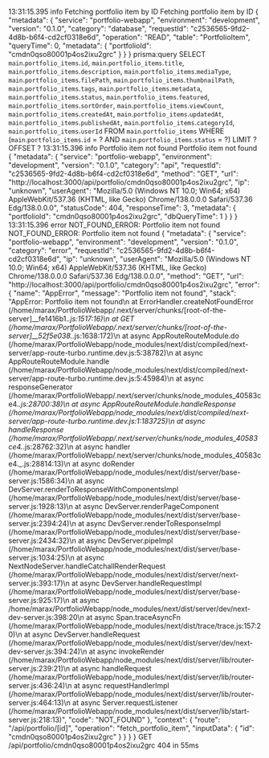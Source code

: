13:31:15.395 info  Fetching portfolio item by ID Fetching portfolio item by ID {
  "metadata": {
    "service": "portfolio-webapp",
    "environment": "development",
    "version": "0.1.0",
    "category": "database",
    "requestId": "c2536565-9fd2-4d8b-b6f4-cd2cf0318e6d",
    "operation": "READ",
    "table": "PortfolioItem",
    "queryTime": 0,
    "metadata": {
      "portfolioId": "cmdn0qso80001p4os2ixu2grc"
    }
  }
}
prisma:query SELECT `main`.`portfolio_items`.`id`, `main`.`portfolio_items`.`title`, `main`.`portfolio_items`.`description`, `main`.`portfolio_items`.`mediaType`, `main`.`portfolio_items`.`filePath`, `main`.`portfolio_items`.`thumbnailPath`, `main`.`portfolio_items`.`tags`, `main`.`portfolio_items`.`metadata`, `main`.`portfolio_items`.`status`, `main`.`portfolio_items`.`featured`, `main`.`portfolio_items`.`sortOrder`, `main`.`portfolio_items`.`viewCount`, `main`.`portfolio_items`.`createdAt`, `main`.`portfolio_items`.`updatedAt`, `main`.`portfolio_items`.`publishedAt`, `main`.`portfolio_items`.`categoryId`, `main`.`portfolio_items`.`userId` FROM `main`.`portfolio_items` WHERE (`main`.`portfolio_items`.`id` = ? AND `main`.`portfolio_items`.`status` = ?) LIMIT ? OFFSET ?
13:31:15.396 info  Portfolio item not found Portfolio item not found {
  "metadata": {
    "service": "portfolio-webapp",
    "environment": "development",
    "version": "0.1.0",
    "category": "api",
    "requestId": "c2536565-9fd2-4d8b-b6f4-cd2cf0318e6d",
    "method": "GET",
    "url": "http://localhost:3000/api/portfolio/cmdn0qso80001p4os2ixu2grc",
    "ip": "unknown",
    "userAgent": "Mozilla/5.0 (Windows NT 10.0; Win64; x64) AppleWebKit/537.36 (KHTML, like Gecko) Chrome/138.0.0.0 Safari/537.36 Edg/138.0.0.0",
    "statusCode": 404,
    "responseTime": 3,
    "metadata": {
      "portfolioId": "cmdn0qso80001p4os2ixu2grc",
      "dbQueryTime": 1
    }
  }
}
13:31:15.396 error  NOT_FOUND_ERROR: Portfolio item not found NOT_FOUND_ERROR: Portfolio item not found {
  "metadata": {
    "service": "portfolio-webapp",
    "environment": "development",
    "version": "0.1.0",
    "category": "error",
    "requestId": "c2536565-9fd2-4d8b-b6f4-cd2cf0318e6d",
    "ip": "unknown",
    "userAgent": "Mozilla/5.0 (Windows NT 10.0; Win64; x64) AppleWebKit/537.36 (KHTML, like Gecko) Chrome/138.0.0.0 Safari/537.36 Edg/138.0.0.0",
    "method": "GET",
    "url": "http://localhost:3000/api/portfolio/cmdn0qso80001p4os2ixu2grc",
    "error": {
      "name": "AppError",
      "message": "Portfolio item not found",
      "stack": "AppError: Portfolio item not found\n    at ErrorHandler.createNotFoundError (/home/marax/PortfolioWebapp/.next/server/chunks/[root-of-the-server]__fe1416b1._.js:1517:16)\n    at GET (/home/marax/PortfolioWebapp/.next/server/chunks/[root-of-the-server]__52f5e038._.js:1638:172)\n    at async AppRouteRouteModule.do (/home/marax/PortfolioWebapp/node_modules/next/dist/compiled/next-server/app-route-turbo.runtime.dev.js:5:38782)\n    at async AppRouteRouteModule.handle (/home/marax/PortfolioWebapp/node_modules/next/dist/compiled/next-server/app-route-turbo.runtime.dev.js:5:45984)\n    at async responseGenerator (/home/marax/PortfolioWebapp/.next/server/chunks/node_modules_40583ce4._.js:28700:38)\n    at async AppRouteRouteModule.handleResponse (/home/marax/PortfolioWebapp/node_modules/next/dist/compiled/next-server/app-route-turbo.runtime.dev.js:1:183725)\n    at async handleResponse (/home/marax/PortfolioWebapp/.next/server/chunks/node_modules_40583ce4._.js:28762:32)\n    at async handler (/home/marax/PortfolioWebapp/.next/server/chunks/node_modules_40583ce4._.js:28814:13)\n    at async doRender (/home/marax/PortfolioWebapp/node_modules/next/dist/server/base-server.js:1586:34)\n    at async DevServer.renderToResponseWithComponentsImpl (/home/marax/PortfolioWebapp/node_modules/next/dist/server/base-server.js:1928:13)\n    at async DevServer.renderPageComponent (/home/marax/PortfolioWebapp/node_modules/next/dist/server/base-server.js:2394:24)\n    at async DevServer.renderToResponseImpl (/home/marax/PortfolioWebapp/node_modules/next/dist/server/base-server.js:2434:32)\n    at async DevServer.pipeImpl (/home/marax/PortfolioWebapp/node_modules/next/dist/server/base-server.js:1034:25)\n    at async NextNodeServer.handleCatchallRenderRequest (/home/marax/PortfolioWebapp/node_modules/next/dist/server/next-server.js:393:17)\n    at async DevServer.handleRequestImpl (/home/marax/PortfolioWebapp/node_modules/next/dist/server/base-server.js:925:17)\n    at async /home/marax/PortfolioWebapp/node_modules/next/dist/server/dev/next-dev-server.js:398:20\n    at async Span.traceAsyncFn (/home/marax/PortfolioWebapp/node_modules/next/dist/trace/trace.js:157:20)\n    at async DevServer.handleRequest (/home/marax/PortfolioWebapp/node_modules/next/dist/server/dev/next-dev-server.js:394:24)\n    at async invokeRender (/home/marax/PortfolioWebapp/node_modules/next/dist/server/lib/router-server.js:239:21)\n    at async handleRequest (/home/marax/PortfolioWebapp/node_modules/next/dist/server/lib/router-server.js:436:24)\n    at async requestHandlerImpl (/home/marax/PortfolioWebapp/node_modules/next/dist/server/lib/router-server.js:464:13)\n    at async Server.requestListener (/home/marax/PortfolioWebapp/node_modules/next/dist/server/lib/start-server.js:218:13)",
      "code": "NOT_FOUND"
    },
    "context": {
      "route": "/api/portfolio/[id]",
      "operation": "fetch_portfolio_item",
      "inputData": {
        "id": "cmdn0qso80001p4os2ixu2grc"
      }
    }
  }
}
 GET /api/portfolio/cmdn0qso80001p4os2ixu2grc 404 in 55ms